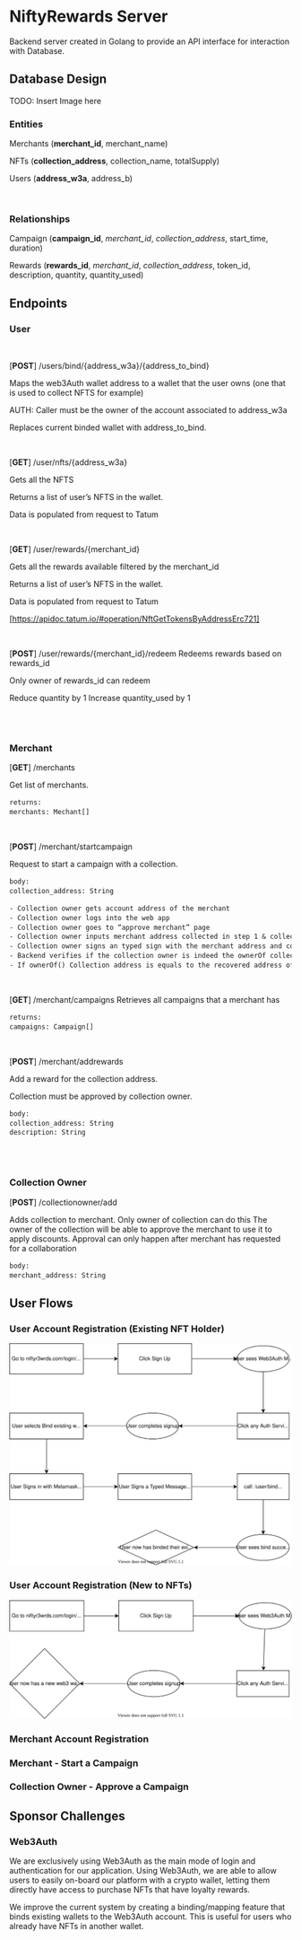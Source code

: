 # NiftyRewards Server

Backend server created in Golang to provide an API interface for interaction with Database.

## Database Design

TODO: Insert Image here

### Entities

Merchants (**merchant_id**, merchant_name)

NFTs (**collection_address**, collection_name, totalSupply)

Users (**address_w3a**, address_b)

<br/>

### Relationships

Campaign (**campaign_id**, _merchant_id_, _collection_address_, start_time, duration)

Rewards (**rewards_id**, _merchant_id_, _collection_address_, token_id, description, quantity, quantity_used)

## Endpoints

### User

<br/>

[**POST**] /users/bind/{address_w3a}/{address_to_bind}

Maps the web3Auth wallet address to a wallet that the user owns (one that is used to collect NFTS for example)

AUTH: Caller must be the owner of the account associated to address_w3a

Replaces current binded wallet with address_to_bind.

<br/>

[**GET**] /user/nfts/{address_w3a}

Gets all the NFTS

Returns a list of user’s NFTS in the wallet.

Data is populated from request to Tatum

<br/>

[**GET**] /user/rewards/{merchant_id}

Gets all the rewards available filtered by the merchant_id

Returns a list of user’s NFTS in the wallet.

Data is populated from request to Tatum

[https://apidoc.tatum.io/#operation/NftGetTokensByAddressErc721]

<br/>

[**POST**] /user/rewards/{merchant_id}/redeem
Redeems rewards based on rewards_id

Only owner of rewards_id can redeem

Reduce quantity by 1
Increase quantity_used by 1

<br/>
<br/>

### Merchant

[**GET**] /merchants

Get list of merchants.

```txt
returns:
merchants: Mechant[]
```
<br/>

[**POST**] /merchant/startcampaign

Request to start a campaign with a collection.

```txt
body:
collection_address: String
```

```txt
- Collection owner gets account address of the merchant
- Collection owner logs into the web app
- Collection owner goes to “approve merchant” page
- Collection owner inputs merchant address collected in step 1 & collection address
- Collection owner signs an typed sign with the merchant address and collection address
- Backend verifies if the collection owner is indeed the ownerOf collection address
- If ownerOf() Collection address is equals to the recovered address of the signature, the collection will be binded.
```

<br/>

[**GET**] /merchant/campaigns
Retrieves all campaigns that a merchant has

```txt
returns:
campaigns: Campaign[]
```
<br/>

[**POST**] /merchant/addrewards

Add a reward for the collection address.

Collection must be approved by collection owner.

```txt
body:
collection_address: String
description: String
```
<br/>
<br/>

### Collection Owner

[**POST**] /collectionowner/add

Adds collection to merchant. Only owner of collection can do this
The owner of the collection will be able to approve the merchant to use it to apply discounts. Approval can only happen after merchant has requested for a collaboration

```txt
body:
merchant_address: String
```

## User Flows

### User Account Registration (Existing NFT Holder)

![user-registration-existing](/docs/user-registration-existing.drawio.svg)

### User Account Registration (New to NFTs)

![user-registration-new](/docs/user-registration-new.drawio.svg)

### Merchant Account Registration

### Merchant - Start a Campaign

### Collection Owner - Approve a Campaign

## Sponsor Challenges

### Web3Auth

We are exclusively using Web3Auth as the main mode of login and authentication for our application. Using Web3Auth, we are able to allow users to easily on-board our platform with a crypto wallet, letting them directly have access to purchase NFTs that have loyalty rewards.

We improve the current system by creating a binding/mapping feature that binds existing wallets to the Web3Auth account. This is useful for users who already have NFTs in another wallet.
